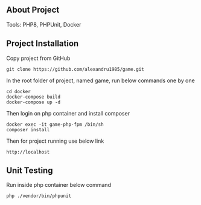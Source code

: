 ## About Project

Tools: PHP8, PHPUnit, Docker

## Project Installation 

Copy project from GitHub 

```
git clone https://github.com/alexandru1985/game.git
```

In the root folder of project, named game, run below commands one by one 

```
cd docker 
docker-compose build 
docker-compose up -d 
```

Then login on php container and install composer

```
docker exec -it game-php-fpm /bin/sh 
composer install
```

Then for project running use below link

```
http://localhost
```

## Unit Testing

Run inside php container below command

```
php ./vendor/bin/phpunit
```
